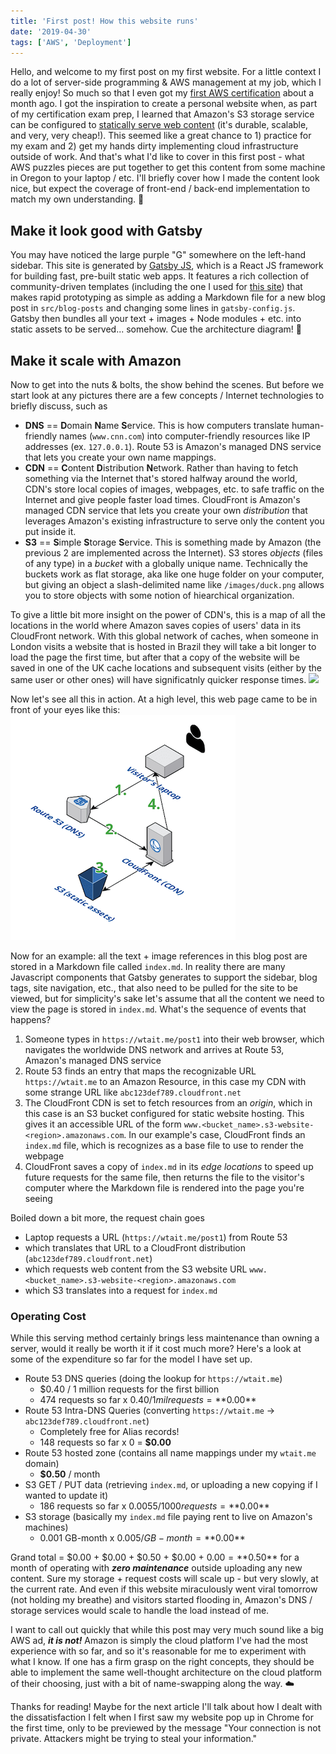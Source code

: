 ```yaml
---
title: 'First post! How this website runs'
date: '2019-04-30'
tags: ['AWS', 'Deployment']
---
```


Hello, and welcome to my first post on my first website. For a little context I do a lot of server-side programming & AWS management at my job, which I really enjoy! So much so that I even got my [first AWS certification](https://www.certmetrics.com/amazon/public/badge.aspx?i=1&t=c&d=2019-03-26&ci=AWS00677740) about a month ago. I got the inspiration to create a personal website when, as part of my certification exam prep, I learned that Amazon's S3 storage service can be configured to [statically serve web content](https://docs.aws.amazon.com/AmazonS3/latest/dev/WebsiteHosting.html) (it's durable, scalable, and very, very cheap!). This seemed like a great chance to 1) practice for my exam and 2) get my hands dirty implementing cloud infrastructure outside of work. And that's what I'd like to cover in this first post - what AWS puzzles pieces are put together to get this content from some machine in Oregon to your laptop / etc. I'll briefly cover how I made the content look nice, but expect the coverage of front-end / back-end implementation to match my own understanding. 🔬

## Make it look good with Gatsby
You may have noticed the large purple "G" somewhere on the left-hand sidebar. This site is generated by [Gatsby JS](https://www.gatsbyjs.org/), which is a React JS framework for building fast, pre-built static web apps. It features a rich collection of community-driven templates (including the one I used for [this site](https://www.gatsbyjs.org/starters/email2vimalraj/gatsby-starter-tech-blog/)) that makes rapid prototyping as simple as adding a Markdown file for a new blog post in `src/blog-posts` and changing some lines in `gatsby-config.js`. Gatsby then bundles all your text + images + Node modules + etc. into static assets to be served... somehow. Cue the architecture diagram! 📐

## Make it scale with Amazon
Now to get into the nuts & bolts, the show behind the scenes. But before we start look at any pictures there are a few concepts / Internet technologies to briefly discuss, such as
* **DNS** == **D**omain **N**ame **S**ervice. This is how computers translate human-friendly names (`www.cnn.com`) into computer-friendly resources like IP addresses (ex. `127.0.0.1`). Route 53 is Amazon's managed DNS service that lets you create your own name mappings.
* **CDN** == **C**ontent **D**istribution **N**etwork. Rather than having to fetch something via the Internet that's stored halfway around the world, CDN's store local copies of images, webpages, etc. to safe traffic on the Internet and give people faster load times. CloudFront is Amazon's managed CDN service that lets you create your own _distribution_ that leverages Amazon's existing infrastructure to serve only the content you put inside it.
* **S3** == **S**imple **S**torage **S**ervice. This is something made by Amazon (the previous 2 are implemented across the Internet). S3 stores _objects_ (files of any type) in a _bucket_ with a globally unique name. Technically the buckets work as flat storage, aka like one huge folder on your computer, but giving an object a slash-delimited name like `/images/duck.png` allows you to store objects with some notion of hiearchical organization.

To give a little bit more insight on the power of CDN's, this is a map of all the locations in the world where Amazon saves copies of users' data in its CloudFront network. With this global network of caches, when someone in London visits a website that is hosted in Brazil they will take a bit longer to load the page the first time, but after that a copy of the website will be saved in one of the UK cache locations and subsequent visits (either by the same user or other ones) will have significatnly quicker response times.
![](https://d2908q01vomqb2.cloudfront.net/5b384ce32d8cdef02bc3a139d4cac0a22bb029e8/2018/06/20/Cloudfront-Map-whiteBG-1024x581.png)

Now let's see all this in action. At a high level, this web page came to be in front of your eyes like this:
![](./arch.png)

Now for an example: all the text + image references in this blog post are stored in a Markdown file called `index.md`. In reality there are many Javascript components that Gatsby generates to support the sidebar, blog tags, site navigation, etc., that also need to be pulled for the site to be viewed, but for simplicity's sake let's assume that all the content we need to view the page is stored in `index.md`. What's the sequence of events that happens?

1. Someone types in `https://wtait.me/post1` into their web browser, which navigates the worldwide DNS network and arrives at Route 53, Amazon's managed DNS service
2. Route 53 finds an entry that maps the recognizable URL `https://wtait.me` to an Amazon Resource, in this case my CDN with some strange URL like `abc123def789.cloudfront.net`
3. The CloudFront CDN is set to fetch resources from an _origin_, which in this case is an S3 bucket configured for static website hosting. This gives it an accessible URL of the form `www.<bucket_name>.s3-website-<region>.amazonaws.com`. In our example's case, CloudFront finds an `index.md` file, which is recognizes as a base file to use to render the webpage
4. CloudFront saves a copy of `index.md` in its _edge locations_ to speed up future requests for the same file, then returns the file to the visitor's computer where the Markdown file is rendered into the page you're seeing

Boiled down a bit more, the request chain goes
* Laptop requests a URL (`https://wtait.me/post1`) from Route 53
* which translates that URL to a CloudFront distribution (`abc123def789.cloudfront.net`)
* which requests web content from the S3 website URL `www.<bucket_name>.s3-website-<region>.amazonaws.com`
* which S3 translates into a request for `index.md`

### Operating Cost
While this serving method certainly brings less maintenance than owning a server, would it really be worth it if it cost much more? Here's a look at some of the expenditure so far for the model I have set up.
* Route 53 DNS queries (doing the lookup for `https://wtait.me`)
    - $0.40 / 1 million requests for the first billion
    - 474 requests so far x $0.40 / 1mil requests = **$0.00**
*  Route 53 Intra-DNS Queries (converting `https://wtait.me` -> `abc123def789.cloudfront.net`)
    -  Completely free for Alias records!
    -  148 requests so far x 0 = **$0.00**
* Route 53 hosted zone (contains all name mappings under my `wtait.me` domain)
    - **$0.50** / month
* S3 GET / PUT data (retrieving `index.md`, or uploading a new copying if I wanted to update it)
    - 186 requests so far x $0.0055 / 1000 requests = **$0.00**
* S3 storage (basically my `index.md` file paying rent to live on Amazon's machines)
    - 0.001 GB-month x $0.005 / GB-month = **$0.00**

Grand total = $0.00 + $0.00 + $0.50 + $0.00 + $0.00 = **$0.50** for a month of operating with ***zero maintenance*** outside uploading any new content. Sure my storage + request costs will scale up - but very slowly, at the current rate. And even if this website miraculously went viral tomorrow (not holding my breathe) and visitors started flooding in, Amazon's DNS / storage services would scale to handle the load instead of me.

I want to call out quickly that while this post may very much sound like a big AWS ad, ***it is not!*** Amazon is simply the cloud platform I've had the most experience with so far, and so it's reasonable for me to experiment with what I know. If one has a firm grasp on the right concepts, they should be able to implement the same well-thought architecture on the cloud platform of their choosing, just with a bit of name-swapping along the way. ☁️

Thanks for reading! Maybe for the next article I'll talk about how I dealt with the dissatisfaction I felt when I first saw my website pop up in Chrome for the first time, only to be previewed by the message "Your connection is not private. Attackers might be trying to steal your information."


